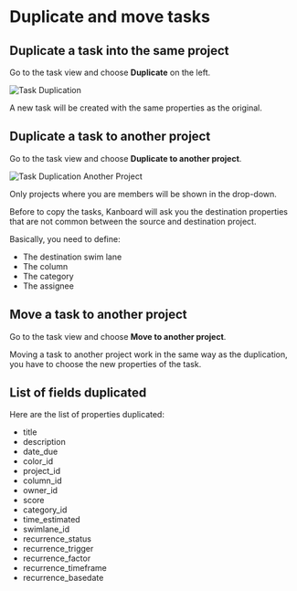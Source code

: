 Duplicate and move tasks
========================

Duplicate a task into the same project
--------------------------------------

Go to the task view and choose **Duplicate** on the left.

![Task Duplication](https://kanboard.net/screenshots/documentation/task-duplication.png)

A new task will be created with the same properties as the original.

Duplicate a task to another project
-----------------------------------

Go to the task view and choose **Duplicate to another project**.

![Task Duplication Another Project](https://kanboard.net/screenshots/documentation/task-duplication-another-project.png)

Only projects where you are members will be shown in the drop-down.

Before to copy the tasks, Kanboard will ask you the destination properties that are not common between the source and destination project.

Basically, you need to define:

- The destination swim lane
- The column
- The category
- The assignee

Move a task to another project
------------------------------

Go to the task view and choose **Move to another project**.

Moving a task to another project work in the same way as the duplication, you have to choose the new properties of the task.

List of fields duplicated
-------------------------

Here are the list of properties duplicated:

- title
- description
- date_due
- color_id
- project_id
- column_id
- owner_id
- score
- category_id
- time_estimated
- swimlane_id
- recurrence_status
- recurrence_trigger
- recurrence_factor
- recurrence_timeframe
- recurrence_basedate

